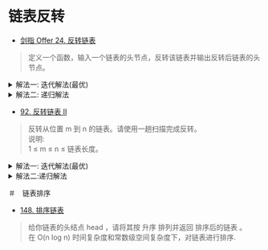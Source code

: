 # 链表反转
- [剑指 Offer 24. 反转链表](https://leetcode-cn.com/problems/fan-zhuan-lian-biao-lcof/)
> 定义一个函数，输入一个链表的头节点，反转该链表并输出反转后链表的头节点。
<details>
    <summary>解法一: 迭代解法(最优)</summary>
    
```python
class Solution:
    def reverseList(self, head: ListNode) -> ListNode:
        pre = None
        cur = head
        while cur:
            tmp = cur.next
            cur.next = pre
            pre = cur
            cur = tmp
        return pre
```
</details>

<details>
    <summary>解法二: 递归解法</summary>
    
```python
class Solution:
    def reverseList(self, head: ListNode) -> ListNode:
        if not head or not head.next:
            return head
        last = self.reverseList(head.next)
        head.next.next = head
        head.next = None
        return last
```
</details>

- [92. 反转链表 II](https://leetcode-cn.com/problems/reverse-linked-list-ii/)
> 反转从位置 m 到 n 的链表。请使用一趟扫描完成反转。    
说明:   
1 ≤ m ≤ n ≤ 链表长度。

<details>
    <summary>解法一: 迭代解法(最优)</summary>
    
```python
class Solution:
    def reverseBetween(self, head: ListNode, m: int, n: int) -> ListNode:
        # 因为m可能为1， 头结点也在反转里面，故需要dummy
        dummy = ListNode(-1)
        dummy.next = head
        pre, cur = dummy, head
        n -= m
        while m != 1:
            pre, cur = cur, cur.next
            m -= 1
        # 左边m处断开的两头
        l1, l2 = pre, cur
        while n != -1:
            tmp = cur.next
            cur.next = pre
            pre = cur
            cur = tmp
            n -= 1
        # 右边n处断开的两处
        r1, r2 = pre, cur
        # m-n段反转，m处和n处的节点指向改变
        l1.next, l2.next = r1, r2
        return dummy.next
```
</details>


<details>
    <summary>解法二:递归解法</summary>
    
```python
class Solution:
    successor = None

    def reverseBetween(self, head: ListNode, m: int, n: int) -> ListNode:
        if m == 1:
            return self.reverseN(head, n)
        head.next = self.reverseBetween(head.next, m - 1, n - 1)
        return head
    
    def reverseN(self, head, n):
        if n == 1:
            self.successor = head.next
            return head
        last = self.reverseN(head.next, n - 1)
        head.next.next = head
        head.next = self.successor
        return last
```
</details>

＃　链表排序
- [148. 排序链表](https://leetcode-cn.com/problems/sort-list/)
> 给你链表的头结点 head ，请将其按 升序 排列并返回 排序后的链表 。     
在 O(n log n) 时间复杂度和常数级空间复杂度下，对链表进行排序.
